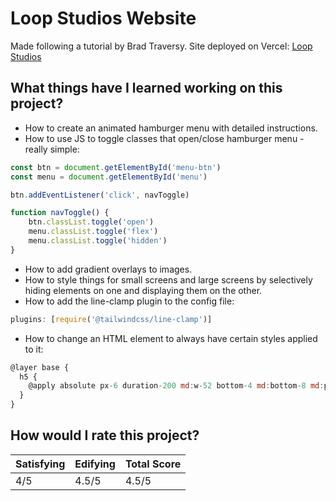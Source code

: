 # Loop Studios Website

Made following a tutorial by Brad Traversy. Site deployed on Vercel: [Loop Studios](https://loop-studios-navy.vercel.app/ 'Click to visit site')

## What things have I learned working on this project?
+ How to create an animated hamburger menu with detailed instructions.
+ How to use JS to toggle classes that open/close hamburger menu - really simple:
```javascript
const btn = document.getElementById('menu-btn')
const menu = document.getElementById('menu')

btn.addEventListener('click', navToggle)

function navToggle() {
    btn.classList.toggle('open')
    menu.classList.toggle('flex')
    menu.classList.toggle('hidden')
}
```
+ How to add gradient overlays to images.
+ How to style things for small screens and large screens by selectively hiding elements on one and displaying them on the other.
+ How to add the line-clamp plugin to the config file:
```javascript
plugins: [require('@tailwindcss/line-clamp')]
```
+ How to change an HTML element to always have certain styles applied to it:
```javascript
@layer base {
  h5 {
    @apply absolute px-6 duration-200 md:w-52 bottom-4 md:bottom-8 md:px-10 group-hover:scale-110 group-hover:text-black
  }
}
```

## How would I rate this project?
| Satisfying | Edifying | Total Score |
|------------|----------|-------------|
| 4/5        | 4.5/5    | 4.5/5       |

